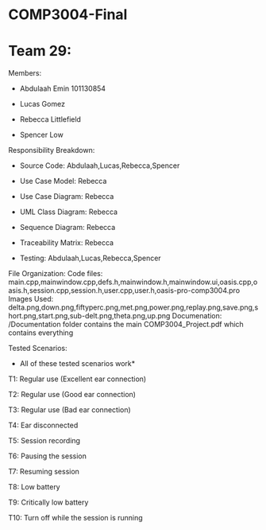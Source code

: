 # COMP3004-Final
<h1>Team 29: </h1>

Members:
- Abdulaah Emin 101130854

- Lucas Gomez

- Rebecca Littlefield

- Spencer Low

Responsibility Breakdown:
- Source Code: Abdulaah,Lucas,Rebecca,Spencer

- Use Case Model: Rebecca

- Use Case Diagram: Rebecca

- UML Class Diagram: Rebecca

- Sequence Diagram: Rebecca

- Traceability Matrix: Rebecca

- Testing: Abdulaah,Lucas,Rebecca,Spencer

File Organization:
Code files: main.cpp,mainwindow.cpp,defs.h,mainwindow.h,mainwindow.ui,oasis.cpp,oasis.h,session.cpp,session.h,user.cpp,user.h,oasis-pro-comp3004.pro
Images Used: delta.png,down.png,fiftyperc.png,met.png,power.png,replay.png,save.png,short.png,start.png,sub-delt.png,theta.png,up.png
Documenation: /Documentation folder contains the main COMP3004_Project.pdf which contains everything

Tested Scenarios:
* All of these tested scenarios work*

T1: Regular use (Excellent ear connection)

T2: Regular use (Good ear connection)

T3: Regular use (Bad ear connection)

T4: Ear disconnected 

T5: Session recording

T6: Pausing the session

T7: Resuming session

T8: Low battery 

T9: Critically low battery

T10: Turn off while the session is running
